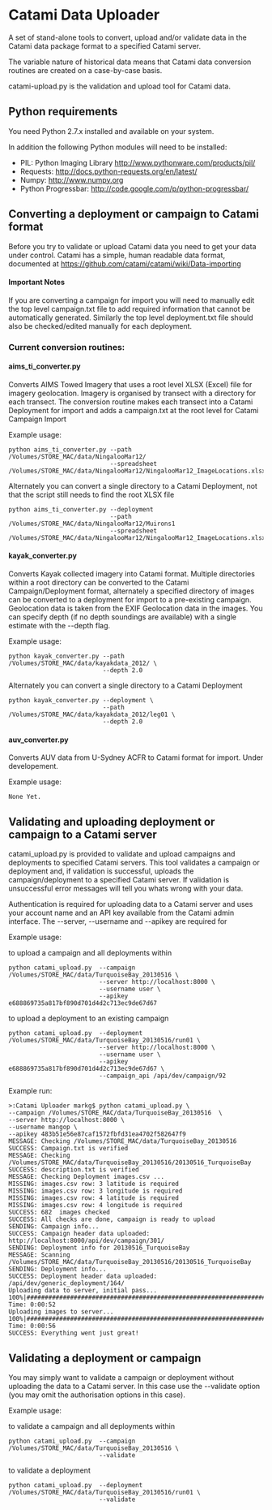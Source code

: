 # Catami Data Uploader

A set of stand-alone tools to convert, upload and/or validate data in the Catami data package format to a specified Catami server.

The variable nature of historical data means that Catami data conversion routines are created on a case-by-case basis. 

catami-upload.py is the validation and upload tool for Catami data.

## Python requirements

You need Python 2.7.x installed and available on your system.

In addition the following Python modules will need to be installed:
* PIL: Python Imaging Library http://www.pythonware.com/products/pil/
* Requests: http://docs.python-requests.org/en/latest/
* Numpy: http://www.numpy.org
* Python Progressbar: http://code.google.com/p/python-progressbar/
	
## Converting a deployment or campaign to Catami format

Before you try to validate or upload Catami data you need to get your data under control.  Catami has a simple, human readable
data format, documented at https://github.com/catami/catami/wiki/Data-importing

#### Important Notes
If you are converting a campaign for import you will need to manually edit the top level campaign.txt file to add required information
that cannot be automatically generated.  Similarly the top level deployment.txt file should also be checked/edited manually for each deployment.

### Current conversion routines:
#### aims_ti_converter.py
Converts AIMS Towed Imagery that uses a root level XLSX (Excel) file for imagery geolocation. Imagery is organised
by transect with a directory for each transect. The conversion routine makes each transect into a Catami Deployment for
import and adds a campaign.txt at the root level for Catami Campaign Import

Example usage:
    
    python aims_ti_converter.py --path /Volumes/STORE_MAC/data/NingalooMar12/
                                --spreadsheet /Volumes/STORE_MAC/data/NingalooMar12/NingalooMar12_ImageLocations.xlsx

Alternately you can convert a single directory to a Catami Deployment, not that the script still needs to find the root XLSX file

    python aims_ti_converter.py --deployment 
                                --path /Volumes/STORE_MAC/data/NingalooMar12/Muirons1
                                --spreadsheet /Volumes/STORE_MAC/data/NingalooMar12/NingalooMar12_ImageLocations.xlsx

#### kayak_converter.py
Converts Kayak collected imagery into Catami format.  Multiple directories within a root directory can be converted to the
Catami Campaign/Deployment format, alternately a specified directory of images can be converted to a deployment for import to 
a pre-existing campaign. Geolocation data is taken from the EXIF Geolocation data in the images.  You can specify depth (if no
depth soundings are available) with a single estimate with the --depth flag.


Example usage:

    python kayak_converter.py --path /Volumes/STORE_MAC/data/kayakdata_2012/ \
                              --depth 2.0

Alternately you can convert a single directory to a Catami Deployment

    python kayak_converter.py --deployment \
                              --path /Volumes/STORE_MAC/data/kayakdata_2012/leg01 \
                              --depth 2.0

#### auv_converter.py
Converts AUV data from U-Sydney ACFR to Catami format for import. Under developement.

Example usage:

	None Yet.

## Validating and uploading deployment or campaign to a Catami server

catami_upload.py is provided to validate and upload campaigns and deployments to specified Catami servers.  This tool
validates a campaign or deployment and, if validation is successful, uploads the campaign/deployment to a specified
Catami server.  If validation is unsuccessful error messages will tell you whats wrong with your data.  

Authentication is required for uploading data to a Catami server and uses your account name and an API key available
from the Catami admin interface.  The --server, --username and --apikey are required for 

Example usage:

to upload a campaign and all deployments within

    python catami_upload.py  --campaign /Volumes/STORE_MAC/data/TurquoiseBay_20130516 \
                             --server http://localhost:8000 \
                             --username user \
                             --apikey e688869735a817bf890d701d4d2c713ec9de67d67

to upload a deployment to an existing campaign

    python catami_upload.py  --deployment /Volumes/STORE_MAC/data/TurquoiseBay_20130516/run01 \
    			    		 --server http://localhost:8000 \
    			     		 --username user \
    			     		 --apikey e688869735a817bf890d701d4d2c713ec9de67d67 \
    			     		 --campaign_api /api/dev/campaign/92

Example run:

	>:Catami Uploader markg$ python catami_upload.py \
	--campaign /Volumes/STORE_MAC/data/TurquoiseBay_20130516  \
	--server http://localhost:8000 \
	--username mangop \
	--apikey 483b51e56e87caf1572fbfd31ea4702f582647f9
	MESSAGE: Checking /Volumes/STORE_MAC/data/TurquoiseBay_20130516
	SUCCESS: Campaign.txt is verified
	MESSAGE: Checking /Volumes/STORE_MAC/data/TurquoiseBay_20130516/20130516_TurquoiseBay
	SUCCESS: description.txt is verified
	MESSAGE: Checking Deployment images.csv ...
	MISSING: images.csv row: 3 latitude is required
	MISSING: images.csv row: 3 longitude is required
	MISSING: images.csv row: 4 latitude is required
	MISSING: images.csv row: 4 longitude is required
	SUCCESS: 682  images checked
	SUCCESS: All checks are done, campaign is ready to upload
	SENDING: Campaign info...
	SUCCESS: Campaign header data uploaded: http://localhost:8000/api/dev/campaign/301/
	SENDING: Deployment info for 20130516_TurquoiseBay
	MESSAGE: Scanning /Volumes/STORE_MAC/data/TurquoiseBay_20130516/20130516_TurquoiseBay
	SENDING: Deployment info...
	SUCCESS: Deployment header data uploaded: /api/dev/generic_deployment/164/
	Uploading data to server, initial pass...
	100%|################################################################################################################################################################################################################|Elapsed Time: 0:00:52
	Uploading images to server...
	100%|################################################################################################################################################################################################################|Elapsed Time: 0:00:56
	SUCCESS: Everything went just great!


## Validating a deployment or campaign

You may simply want to validate a campaign or deployment without uploading the data to a Catami server. In
this case use the --validate option (you may omit the authorisation options in this case).

Example usage:

to validate a campaign and all deployments within

    python catami_upload.py  --campaign /Volumes/STORE_MAC/data/TurquoiseBay_20130516 \
                             --validate

to validate a deployment

    python catami_upload.py  --deployment /Volumes/STORE_MAC/data/TurquoiseBay_20130516/run01 \
    			     		 --validate
